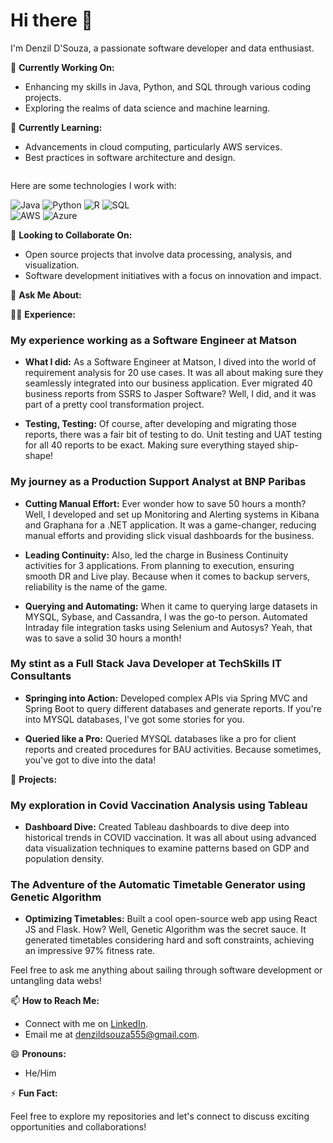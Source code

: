 # Hi there 👋

I'm Denzil D'Souza, a passionate software developer and data enthusiast.

🔭 **Currently Working On:**
- Enhancing my skills in Java, Python, and SQL through various coding projects.
- Exploring the realms of data science and machine learning.

🌱 **Currently Learning:**
- Advancements in cloud computing, particularly AWS services.
- Best practices in software architecture and design.

<div style="display: flex; align-items: center;">
    <div>
        <p>Here are some technologies I work with:</p>
        <img alt="Java" src="https://img.shields.io/badge/-Java-blue?style=flat-square&logo=java&logoColor=white" />
        <img alt="Python" src="https://img.shields.io/badge/-Python-green?style=flat-square&logo=python&logoColor=white" />
        <img alt="R" src="https://img.shields.io/badge/-R-blue?style=flat-square&logo=r&logoColor=white" />
        <img alt="SQL" src="https://img.shields.io/badge/-SQL-orange?style=flat-square&logo=postgresql&logoColor=white" />
        <br />
        <img alt="AWS" src="https://img.shields.io/badge/-AWS-orange?style=flat-square&logo=amazon-aws&logoColor=white" />
        <img alt="Azure" src="https://img.shields.io/badge/-Azure-blue?style=flat-square&logo=microsoft-azure&logoColor=white" />
    </div>
</div>

👯 **Looking to Collaborate On:**
- Open source projects that involve data processing, analysis, and visualization.
- Software development initiatives with a focus on innovation and impact.

💬 **Ask Me About:**

👨‍💻 **Experience:**

### My experience working as a Software Engineer at Matson

- **What I did:** As a Software Engineer at Matson, I dived into the world of requirement analysis for 20 use cases. It was all about making sure they seamlessly integrated into our business application. Ever migrated 40 business reports from SSRS to Jasper Software? Well, I did, and it was part of a pretty cool transformation project.
  
- **Testing, Testing:** Of course, after developing and migrating those reports, there was a fair bit of testing to do. Unit testing and UAT testing for all 40 reports to be exact. Making sure everything stayed ship-shape!

### My journey as a Production Support Analyst at BNP Paribas

- **Cutting Manual Effort:** Ever wonder how to save 50 hours a month? Well, I developed and set up Monitoring and Alerting systems in Kibana and Graphana for a .NET application. It was a game-changer, reducing manual efforts and providing slick visual dashboards for the business.

- **Leading Continuity:** Also, led the charge in Business Continuity activities for 3 applications. From planning to execution, ensuring smooth DR and Live play. Because when it comes to backup servers, reliability is the name of the game.

- **Querying and Automating:** When it came to querying large datasets in MYSQL, Sybase, and Cassandra, I was the go-to person. Automated Intraday file integration tasks using Selenium and Autosys? Yeah, that was to save a solid 30 hours a month!

### My stint as a Full Stack Java Developer at TechSkills IT Consultants

- **Springing into Action:** Developed complex APIs via Spring MVC and Spring Boot to query different databases and generate reports. If you're into MYSQL databases, I've got some stories for you.

- **Queried like a Pro:** Queried MYSQL databases like a pro for client reports and created procedures for BAU activities. Because sometimes, you've got to dive into the data!

🚀 **Projects:**

### My exploration in Covid Vaccination Analysis using Tableau

- **Dashboard Dive:** Created Tableau dashboards to dive deep into historical trends in COVID vaccination. It was all about using advanced data visualization techniques to examine patterns based on GDP and population density.

### The Adventure of the Automatic Timetable Generator using Genetic Algorithm

- **Optimizing Timetables:** Built a cool open-source web app using React JS and Flask. How? Well, Genetic Algorithm was the secret sauce. It generated timetables considering hard and soft constraints, achieving an impressive 97% fitness rate.

Feel free to ask me anything about sailing through software development or untangling data webs!


📫 **How to Reach Me:**
- Connect with me on [LinkedIn](https://www.linkedin.com/in/denzil-m-dsouza/). 
- Email me at denzildsouza555@gmail.com.

😄 **Pronouns:**
- He/Him

⚡ **Fun Fact:**

Feel free to explore my repositories and let's connect to discuss exciting opportunities and collaborations!

<!-- Add badges or links to your social profiles if you want -->

